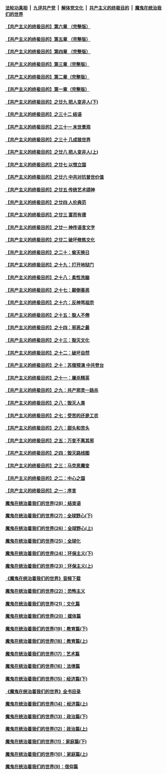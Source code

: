 ####  [法轮功真相](../../../../basic/blob/master/README.md?t=09171626) &nbsp;|&nbsp; [九评共产党](../../../../9ping.md/blob/master/README.md?t=09171626) &nbsp;|&nbsp; [解体党文化](../../../../jtdwh.md/blob/master/README.md?t=09171626)  &nbsp;|&nbsp; [共产主义的终极目的](../../../../gczydzjmd.md/blob/master/README.md?t=09171626) &nbsp;|&nbsp; [魔鬼在统治我们的世界](../../../../mgztzwmdsj.md/blob/master/README.md?t=09171626) 

#### [【共产主义的终极目的】第六章 （完整版）](../pages/nsc422/n11428913.md?t=09171626) 

#### [【共产主义的终极目的】第五章 （完整版）](../pages/nsc422/n11428912.md?t=09171626) 

#### [【共产主义的终极目的】第四章 （完整版）](../pages/nsc422/n11428907.md?t=09171626) 

#### [【共产主义的终极目的】第三章（完整版）](../pages/nsc422/n11428848.md?t=09171626) 

#### [【共产主义的终极目的】第二章（完整版）](../pages/nsc422/n11428831.md?t=09171626) 

#### [【共产主义的终极目的】第一章（完整版）](../pages/nsc422/n11417651.md?t=09171626) 

#### [【共产主义的终极目的】之廿九 把人变非人(下)](../pages/nsc422/n11344140.md?t=09171626) 

#### [【共产主义的终极目的】之三十二 结语](../pages/nsc422/n11360535.md?t=09171626) 

#### [【共产主义的终极目的】之三十一 末世景观](../pages/nsc422/n11351129.md?t=09171626) 

#### [【共产主义的终极目的】之三十 几成狼世界](../pages/nsc422/n11348280.md?t=09171626) 

#### [【共产主义的终极目的】之廿八 把人变非人(上)](../pages/nsc422/n11340492.md?t=09171626) 

#### [【共产主义的终极目的】之廿七 以恨立国](../pages/nsc422/n11336944.md?t=09171626) 

#### [【共产主义的终极目的】之廿六 中共对抗普世价值](../pages/nsc422/n11324785.md?t=09171626) 

#### [【共产主义的终极目的】之廿五 传统艺术颂神](../pages/nsc422/n11296396.md?t=09171626) 

#### [【共产主义的终极目的】之廿四 人伦典范](../pages/nsc422/n11296397.md?t=09171626) 

#### [【共产主义的终极目的】之廿三 富而有德](../pages/nsc422/n11283598.md?t=09171626) 

#### [【共产主义的终极目的】之廿一 神传语言文字](../pages/nsc422/n11263265.md?t=09171626) 

#### [【共产主义的终极目的】之廿二 破坏修炼文化](../pages/nsc422/n11245728.md?t=09171626) 

#### [【共产主义的终极目的】之二十：偷天换日](../pages/nsc422/n11238846.md?t=09171626) 

#### [【共产主义的终极目的】之十九：打开地狱门](../pages/nsc422/n11206376.md?t=09171626) 

#### [【共产主义的终极目的】之十八：柔性洗脑](../pages/nsc422/n11199994.md?t=09171626) 

#### [【共产主义的终极目的】之十七：颠倒善恶](../pages/nsc422/n11179782.md?t=09171626) 

#### [【共产主义的终极目的】之十六：反神骂祖宗](../pages/nsc422/n11166798.md?t=09171626) 

#### [【共产主义的终极目的】之十五：毁人不倦](../pages/nsc422/n11166792.md?t=09171626) 

#### [【共产主义的终极目的】之十四：邪恶之最](../pages/nsc422/n11150249.md?t=09171626) 

#### [【共产主义的终极目的】之十三：毁灭文化](../pages/nsc422/n11135227.md?t=09171626) 

#### [【共产主义的终极目的】之十二：破坏自然](../pages/nsc422/n11135214.md?t=09171626) 

#### [【共产主义的终极目的】之十：苏俄预演 中共登台](../pages/nsc422/n11118424.md?t=09171626) 

#### [【共产主义的终极目的】之十一：屠杀精英](../pages/nsc422/n11118442.md?t=09171626) 

#### [【共产主义的终极目的】之九：共产邪灵一路杀](../pages/nsc422/n11114139.md?t=09171626) 

#### [【共产主义的终极目的】之八：毁灭人类](../pages/nsc422/n11108503.md?t=09171626) 

#### [【共产主义的终极目的】之七：受苦的还是工农](../pages/nsc422/n11101809.md?t=09171626) 

#### [【共产主义的终极目的】之六：甜头和苦头](../pages/nsc422/n11096971.md?t=09171626) 

#### [【共产主义的终极目的】之五：万变不离其邪](../pages/nsc422/n11091285.md?t=09171626) 

#### [【共产主义的终极目的】之四：毁灭路线图](../pages/nsc422/n11086284.md?t=09171626) 

#### [【共产主义的终极目的】之三：马克思魔变](../pages/nsc422/n11061941.md?t=09171626) 

#### [【共产主义的终极目的】之二：中心之国](../pages/nsc422/n11047728.md?t=09171626) 

#### [【共产主义的终极目的】之一：序言](../pages/nsc422/n11086077.md?t=09171626) 

#### [魔鬼在统治着我们的世界(28)：结束语](../pages/nsc422/n10936246.md?t=09171626) 

#### [魔鬼在统治着我们的世界(27)：全球野心(下)](../pages/nsc422/n10928319.md?t=09171626) 

#### [魔鬼在统治着我们的世界(26)：全球野心(上)](../pages/nsc422/n10900318.md?t=09171626) 

#### [魔鬼在统治着我们的世界(25)：全球化](../pages/nsc422/n10788205.md?t=09171626) 

#### [魔鬼在统治着我们的世界(24)：环保主义(下)](../pages/nsc422/n10695307.md?t=09171626) 

#### [魔鬼在统治着我们的世界(23)：环保主义(上)](../pages/nsc422/n10688613.md?t=09171626) 

#### [《魔鬼在统治着我们的世界》音频下载](../pages/nsc422/n10635553.md?t=09171626) 

#### [魔鬼在统治着我们的世界(22)：恐怖主义](../pages/nsc422/n10614727.md?t=09171626) 

#### [魔鬼在统治着我们的世界(21)：文化篇](../pages/nsc422/n10597706.md?t=09171626) 

#### [魔鬼在统治着我们的世界(20)：媒体篇](../pages/nsc422/n10586579.md?t=09171626) 

#### [魔鬼在统治着我们的世界(19)：教育篇(下)](../pages/nsc422/n10564808.md?t=09171626) 

#### [魔鬼在统治着我们的世界(18)：教育篇(上)](../pages/nsc422/n10526970.md?t=09171626) 

#### [魔鬼在统治着我们的世界(17)：艺术篇](../pages/nsc422/n10499093.md?t=09171626) 

#### [魔鬼在统治着我们的世界(16)：法律篇](../pages/nsc422/n10485969.md?t=09171626) 

#### [魔鬼在统治着我们的世界(15)：经济篇(下)](../pages/nsc422/n10469975.md?t=09171626) 

#### [《魔鬼在统治着我们的世界》全书目录](../pages/nsc422/n10464261.md?t=09171626) 

#### [魔鬼在统治着我们的世界(14)：经济篇(上)](../pages/nsc422/n10457370.md?t=09171626) 

#### [魔鬼在统治着我们的世界(13)：政治篇(下)](../pages/nsc422/n10448270.md?t=09171626) 

#### [魔鬼在统治着我们的世界(12)：政治篇(上)](../pages/nsc422/n10444576.md?t=09171626) 

#### [魔鬼在统治着我们的世界(11)：家庭篇(下)](../pages/nsc422/n10440961.md?t=09171626) 

#### [魔鬼在统治着我们的世界(10)：家庭篇(上)](../pages/nsc422/n10435448.md?t=09171626) 

#### [魔鬼在统治着我们的世界(9)：信仰篇](../pages/nsc422/n10432159.md?t=09171626) 

